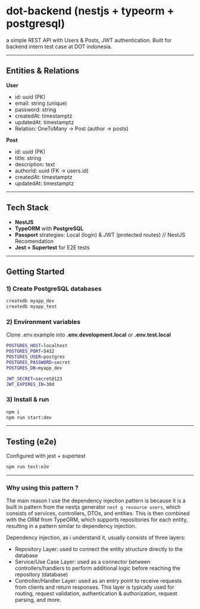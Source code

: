 # dot-backend (nestjs + typeorm + postgresql)

a simple REST API with Users & Posts, JWT authentication. Built for backend intern test case at DOT indonesia.

---

## Entities & Relations

**User**

- id: uuid (PK)
- email: string (unique)
- password: string
- createdAt: timestamptz
- updatedAt: timestamptz
- Relation: OneToMany -> Post (author -> posts)

**Post**

- id: uuid (PK)
- title: string
- description: text
- authorId: uuid (FK -> users.id)
- createdAt: timestamptz
- updatedAt: timestamptz

---

## Tech Stack

- **NestJS**
- **TypeORM** with **PostgreSQL**
- **Passport** strategies: Local (login) & JWT (protected routes) // NestJS Recomendation
- **Jest + Supertest** for E2E tests

---

## Getting Started

### 1) Create PostgreSQL databases

```bash
createdb myapp_dev
createdb myapp_test
```

### 2) Environment variables

Clone .env.example into **.env.development.local** or **.env.test.local**

```bash
POSTGRES_HOST=localhost
POSTGRES_PORT=5432
POSTGRES_USER=postgres
POSTGRES_PASSWORD=secret
POSTGRES_DB=myapp_dev

JWT_SECRET=secret@123
JWT_EXPIRES_IN=30d
```

### 3) Install & run

```bash
npm i
npm run start:dev
```

---

## Testing (e2e)

Configured with jest + supertest

```bash
npm run test:e2e
```

---

### Why using this pattern ?

The main reason I use the dependency injection pattern is because it is a built in pattern from the nestjs generator `nest g resource users`, which consists of services, controllers, DTOs, and entities. This is then combined with the ORM from TypeORM, which supports repositories for each entity, resulting in a pattern similar to dependency injection.

Dependency injection, as i understand it, usually consists of three layers:

- Repository Layer: used to connect the entity structure directly to the database
- Service/Use Case Layer: used as a connector between controllers/handlers to perform additional logic before reaching the repository (database)
- Controller/Handler Layer: used as an entry point to receive requests from clients and return responses. This layer is typically used for routing, request validation, authentication & authorization, request parsing, and more.
